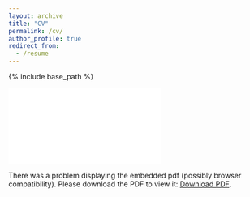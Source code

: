 ```yaml
---
layout: archive
title: "CV"
permalink: /cv/
author_profile: true
redirect_from:
  - /resume
---
```


{% include base_path %}

<object data='/files/jianhuang_cv.pdf' type='application/pdf' width='700px' height='700px'>
  <embed src='/files/jianhuang_cv.pdf'> <p> There was a problem displaying the embedded pdf (possibly browser compatibility). Please download the PDF to view it: <a href='/files/enordquist_cv.pdf'>Download PDF</a>.  </p></embed>
  </object>
